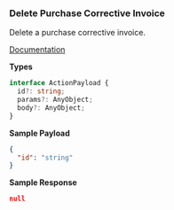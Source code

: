 ### Delete Purchase Corrective Invoice

Delete a purchase corrective invoice.

[Documentation](https://developer.sage.com/accounting/reference/invoicing-purchases/#tag/Purchase-Corrective-Invoices/operation/deletePurchaseCorrectiveInvoicesKey)

**Types**

```ts
interface ActionPayload {
  id?: string;
  params?: AnyObject;
  body?: AnyObject;
}
```

**Sample Payload**

```json
{
  "id": "string"
}
```

**Sample Response**

```json
null
```
